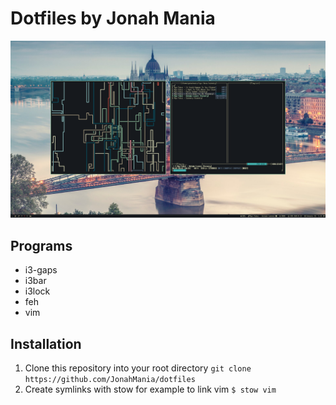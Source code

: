 # Dotfiles by Jonah Mania

![htop](screenshots/pipes.png)

## Programs

* i3-gaps
* i3bar
* i3lock
* feh
* vim

## Installation 
1. Clone this repository into your root directory `git clone https://github.com/JonahMania/dotfiles`
2. Create symlinks with stow for example to link vim `$ stow vim`
